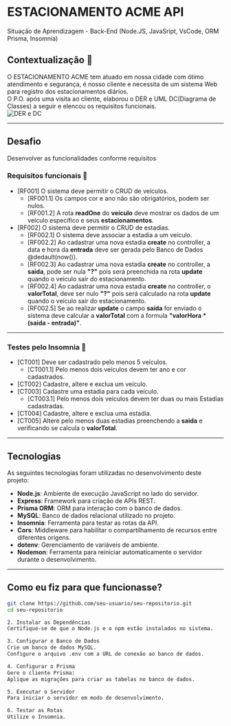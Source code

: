 # ESTACIONAMENTO ACME API
Situação de Aprendizagem - Back-End (Node.JS, JavaSript, VsCode, ORM Prisma, Insomnia)

## Contextualização 🍁
O ESTACIONAMENTO ACME tem atuado em nossa cidade com ótimo atendimento e segurança, é nosso cliente e necessita de um sistema Web para registro dos estacionamentos diários.<br>O P.O. após uma visita ao cliente, elaborou o DER e UML DC(Diagrama de Classes) a seguir e elencou os requisitos funcionais.<br>
![DER e DC](./docs/der-dc.png)

---
## Desafio
Desenvolver as funcionalidades conforme requisitos

### Requisitos funcionais 🧨
- [RF001] O sistema deve permitir o CRUD de veículos.
    - [RF001.1] Os campos cor e ano não são obrigatórios, podem ser nulos.
    - [RF001.2] A rota **readOne** do **veículo** deve mostrar os dados de um veículo específico e seus **estacionamentos**.
- [RF002] O sistema deve permitir o CRUD de estadias.
    - [RF002.1] O sistema deve associar a estadia a um veículo.
    - [RF002.2] Ao cadastrar uma nova estadia **create** no controller, a data e hora da **entrada** deve ser gerada pelo Banco de Dados @dedault(now()).
    - [RF002.3] Ao cadastrar uma nova estadia **create** no controller, a **saida**, pode ser nula **"?"** pois será preenchida na rota **update** quando o veículo saír do estacionamento.
    - [RF002.4] Ao cadastrar uma nova estadia **create** no controller, o **valorTotal**, deve ser nulo **"?"** pois será calculado na rota **update** quando o veículo saír do estacionamento.
    - [RF002.5] Se ao realizar **update** o campo **saída** for enviado o sistema deve calcular a **valorTotal** com a formula **"valorHora * (saida - entrada)"**.

---
### Testes pelo Insomnia 🎯
- [CT001] Deve ser cadastrado pelo menos 5 veículos.
    - [CT001.1] Pelo menos dois veículos devem ter ano e cor cadastrados.
- [CT002] Cadastre, altere e exclua um veículo.
- [CT003] Cadastre uma estadia para cada veículo.
    - [CT003.1] Pelo menos dois veículos devem ter duas ou mais Estadias cadastradas.
- [CT004] Cadastre, altere e exclua uma estadia.
- [CT005] Altere pelo menos duas estadias preenchendo a **saida** e verificando se calcula o **valorTotal**.

---
## Tecnologias
As seguintes tecnologias foram utilizadas no desenvolvimento deste projeto:

- **Node.js**: Ambiente de execução JavaScript no lado do servidor.
- **Express**: Framework para criação de APIs REST.
- **Prisma ORM**: ORM para interação com o banco de dados.
- **MySQL**: Banco de dados relacional utilizado no projeto.
- **Insomnia**: Ferramenta para testar as rotas da API.
- **Cors**: Middleware para habilitar o compartilhamento de recursos entre diferentes origens.
- **dotenv**: Gerenciamento de variáveis de ambiente.
- **Nodemon**: Ferramenta para reiniciar automaticamente o servidor durante o desenvolvimento.

---

## Como eu fiz para que funcionasse?

```bash
git clone https://github.com/seu-usuario/seu-repositorio.git
cd seu-repositorio

2. Instalar as Dependências
Certifique-se de que o Node.js e o npm estão instalados no sistema.

3. Configurar o Banco de Dados
Crie um banco de dados MySQL.
Configure o arquivo .env com a URL de conexão ao banco de dados.

4. Configurar o Prisma
Gere o cliente Prisma:
Aplique as migrações para criar as tabelas no banco de dados.

5. Executar o Servidor
Para iniciar o servidor em modo de desenvolvimento.

6. Testar as Rotas
Utilize o Insomnia.

